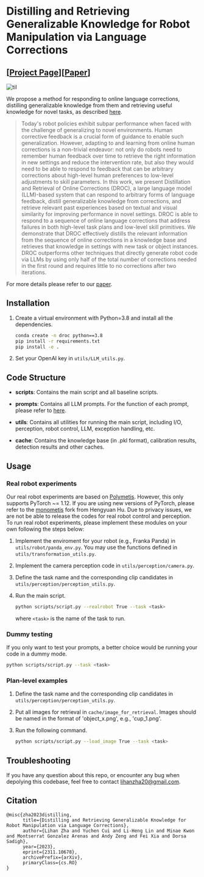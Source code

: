 # Distilling and Retrieving Generalizable Knowledge for Robot Manipulation via Language Corrections
## [<a href="https://sites.google.com/stanford.edu/droc" target="_blank">Project Page</a>][<a href="https://arxiv.org/abs/2311.10678">Paper</a>]

![til](https://github.com/lihzha/visualizations/blob/main/overview(twitter).gif)

We propose a method for responding to online language corrections, distilling generalizable knowledge from them and retrieving useful knowledge for novel tasks, as described <a href="https://sites.google.com/stanford.edu/droc" target="_blank">here</a>.

[//]: # (### Abstract)
> Today's robot policies exhibit subpar performance when faced with the challenge of generalizing to novel environments. Human corrective feedback is a crucial form of guidance to enable such generalization. However, adapting to and learning from online human corrections is a non-trivial endeavor: not only do robots need to remember human feedback over time to retrieve the right information in new settings and reduce the intervention rate, but also they would need to be able to respond to feedback that can be arbitrary corrections about high-level human preferences to low-level adjustments to skill parameters. In this work, we present Distillation and Retrieval of Online Corrections (DROC), a large language model (LLM)-based system that can respond to arbitrary forms of language feedback, distill generalizable knowledge from corrections, and retrieve relevant past experiences based on textual and visual similarity for improving performance in novel settings. DROC is able to respond to a sequence of online language corrections that address failures in both high-level task plans and low-level skill primitives. We demonstrate that DROC effectively distills the relevant information from the sequence of online corrections in a knowledge base and retrieves that knowledge in settings with new task or object instances. DROC outperforms other techniques that directly generate robot code via LLMs by using only half of the total number of corrections needed in the first round and requires little to no corrections after two iterations.

For more details please refer to our [paper](https://arxiv.org/abs/2311.10678).


## Installation

1. Create a virtual environment with Python=3.8 and install all the dependencies.
      ```bash
      conda create -n droc python==3.8
      pip install -r requirements.txt
      pip install -e .
      ```

2. Set your OpenAI key in `utils/LLM_utils.py`.

## Code Structure

* **scripts**: Contains the main script and all baseline scripts.

* **prompts**: Contains all LLM prompts. For the function of each prompt, please refer to [here](https://github.com/Stanford-ILIAD/droc/tree/main/prompts/prompt_overview.md).

* **utils**: Contains all utilities for running the main script, including I/O, perception, robot control, LLM, exception handling, etc.

* **cache**: Contains the knowledge base (in .pkl format), calibration results, detection results and other caches.


## Usage

### Real robot experiments

Our real robot experiments are based on [Polymetis](https://github.com/facebookresearch/fairo/tree/main/polymetis). However, this only supports PyTorch ~= 1.12. If you are using new versions of PyTorch, please refer to the [monometis](https://github.com/hengyuan-hu/monometis) fork from Hengyuan Hu. Due to privacy issues, we are not be able to release the codes for real robot control and perception. To run real robot experiments, please implement these modules on your own following the steps below:

1. Implement the enviroment for your robot (e.g., Franka Panda) in `utils/robot/panda_env.py`. You may use the functions defined in `utils/transformation_utils.py`.

2. Implement the camera perception code in `utils/perception/camera.py`.

3. Define the task name and the corresponding clip candidates in `utils/perception/perception_utils.py`.

4. Run the main script.
      ```bash
      python scripts/script.py --realrobot True --task <task>
      ```
      where `<task>` is the name of the task to run.

### Dummy testing
If you only want to test your prompts, a better choice would be running your code in a dummy mode.
```bash
python scripts/script.py --task <task>
```

### Plan-level examples

1. Define the task name and the corresponding clip candidates in `utils/perception/perception_utils.py`.

2. Put all images for retrieval in `cache/image_for_retrieval`. Images should be named in the format of 'object_x.png', e.g., 'cup_1.png'.

3. Run the following command.
      ```bash
      python scripts/script.py --load_image True --task <task>
      ```


## Troubleshooting
If you have any question about this repo, or encounter any bug when depolying this codebase, feel free to contact <lihanzha20@gmail.com>.


## Citation

```
@misc{zha2023distilling,
      title={Distilling and Retrieving Generalizable Knowledge for Robot Manipulation via Language Corrections}, 
      author={Lihan Zha and Yuchen Cui and Li-Heng Lin and Minae Kwon and Montserrat Gonzalez Arenas and Andy Zeng and Fei Xia and Dorsa Sadigh},
      year={2023},
      eprint={2311.10678},
      archivePrefix={arXiv},
      primaryClass={cs.RO}
}
```